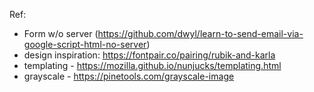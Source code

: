 


Ref:

- Form w/o server (https://github.com/dwyl/learn-to-send-email-via-google-script-html-no-server)
- design inspiration: https://fontpair.co/pairing/rubik-and-karla
- templating - https://mozilla.github.io/nunjucks/templating.html
- grayscale - https://pinetools.com/grayscale-image
